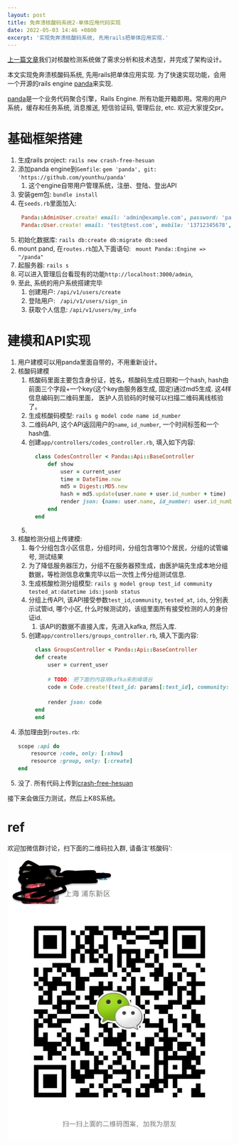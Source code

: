 ```yaml
---
layout: post
title: 免奔溃核酸码系统2-单体应用代码实现
date: 2022-05-03 14:46 +0800
excerpt: '实现免奔溃核酸码系统, 先用rails把单体应用实现.'
---
```

[上一篇文章](2022-04-26-免奔溃核酸码系统.md)我们对核酸检测系统做了需求分析和技术选型，并完成了架构设计。

本文实现免奔溃核酸码系统, 先用rails把单体应用实现. 为了快速实现功能，会用一个开源的rails engine [panda](https://github.com/younthu/panda)来实现.

[panda](https://github.com/younthu/panda)是一个业务代码聚合引擎，Rails Engine. 所有功能开箱即用。常用的用户系统，缓存和任务系统, 消息推送, 短信验证码, 管理后台, etc. 欢迎大家提交pr。


# 基础框架搭建
1. 生成rails project: `rails new crash-free-hesuan`
2. 添加panda engine到`Gemfile`: `gem 'panda', git: 'https://github.com/younthu/panda'`
   1. 这个engine自带用户管理系统，注册、登陆、登出API
3. 安装gem包: `bundle install`
4. 在`seeds.rb`里面加入:
   ~~~ruby
    Panda::AdminUser.create! email: 'admin@example.com', password: 'password'
    Panda::User.create! email: 'test@test.com', mobile: '13712345678', password: '12345678'
   ~~~
5. 初始化数据库: `rails db:create db:migrate db:seed`
6. mount pand, 在`routes.rb`加入下面语句: ` mount Panda::Engine => "/panda"`
7. 起服务器: `rails s`
8. 可以进入管理后台看现有的功能`http://localhost:3000/admin`, 
1. 至此, 系统的用户系统搭建完毕
   1. 创建用户: `/api/v1/users/create`
   2. 登陆用户: ` /api/v1/users/sign_in`
   3. 获取个人信息: `/api/v1/users/my_info`

# 建模和API实现

1. 用户建模可以用panda里面自带的，不用重新设计。
2. 核酸码建模
   1. 核酸码里面主要包含身份证，姓名，核酸码生成日期和一个hash, hash由前面三个字段+一个key(这个key由服务器生成, 固定)通过md5生成. 这4样信息编码到二维码里面， 医护人员验码的时候可以扫描二维码离线核验了。
   2. 生成核酸码模型: `rails g model code name id_number`
   3. 二维码API, 这个API返回用户的`name`, `id_number`, 一个时间标签和一个hash值.
   5. 创建`app/controllers/codes_controller.rb`, 填入如下内容:
      ~~~ruby
        class CodesController < Panda::Api::BaseController
            def show
                user = current_user
                time = DateTime.now
                md5 = Digest::MD5.new
                hash = md5.update(user.name + user.id_number + time)
                render json: {name: user.name, id_number: user.id_number, time: time, hash: hash}
            end
        end
      ~~~
   6. 
3. 核酸检测分组上传建模:
   1. 每个分组包含小区信息，分组时间，分组包含哪10个居民，分组的试管编号, 测试结果
   2. 为了降低服务器压力，分组不在服务器预生成，由医护端先生成本地分组数据，等检测信息收集完毕以后一次性上传分组测试信息.
   3. 生成核酸检测分组模型: `rails g model group test_id community tested_at:datetime ids:jsonb status`
   4. 分组上传API, 该API接受参数`test_id`,`community`, `tested_at`, `ids`, 分别表示试管id, 哪个小区, 什么时候测试的，该组里面所有接受检测的人的身份证id.
      1. 该API的数据不直接入库，先进入kafka, 然后入库.
   5. 创建`app/controllers/groups_controller.rb`, 填入下面内容:
      ~~~ruby
        class GroupsController < Panda::Api::BaseController
        def create
            user = current_user

            # TODO: 把下面的内容用kafka来削峰填谷
            code = Code.create!(test_id: params[:test_id], community: params[:community], tested_at: params[:tested_at], ids: params[:ids])

            render json: code
        end
        end
      ~~~
4. 添加理由到`routes.rb`: 
    ~~~ruby
    scope :api do
        resource :code, only: [:show]
        resource :group, only: [:create]
    end
    ~~~
5. 没了. 所有代码上传到[crash-free-hesuan](https://github.com/younthu/crash-free-hesuan)
   

接下来会做压力测试，然后上K8S系统。

# ref


欢迎加微信群讨论，扫下面的二维码拉入群, 请备注'核酸码':
![wechat](/assets/img/wechat_qr.JPG)